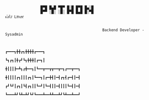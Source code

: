 

                          
                    █▀█ █▄█ ▀█▀ █░█ █▀█ █▄░█
                    █▀▀ ░█░ ░█░ █▀█ █▄█ █░▀█                                        ᴋⷦaͣliͥ Liͥnuͧxͯ

                                                                                             
                                                𝙱𝚊𝚌𝚔𝚎𝚗𝚍 𝙳𝚎𝚟𝚎𝚕𝚘𝚙𝚎𝚛 - 𝚂𝚢𝚜𝚊𝚍𝚖𝚒𝚗 
                                                
                                                                                                                               
                                                                               ┏━━━┓╋╋┏┓╋╋╋╋┏━━━┓
                                                                               ┗┓┏┓┃╋┏┛┗┓╋╋╋┃┏━┓┃
                                                                               ╋┃┃┃┣━┻┓┏╋━━┓┃┗━━┳━━┳┳━━┳━┓┏━━┳━━┓
                                                                               ╋┃┃┃┃┏┓┃┃┃┏┓┃┗━━┓┃┏━╋┫┃━┫┏┓┫┏━┫┃━┫
                                                                               ┏┛┗┛┃┏┓┃┗┫┏┓┃┃┗━┛┃┗━┫┃┃━┫┃┃┃┗━┫┃━┫
                                                                               ┗━━━┻┛┗┻━┻┛┗┛┗━━━┻━━┻┻━━┻┛┗┻━━┻━━┛
